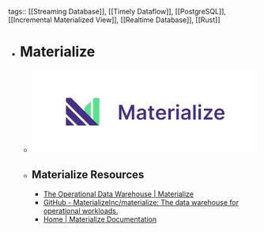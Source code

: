 tags:: [[Streaming Database]], [[Timely Dataflow]], [[PostgreSQL]], [[Incremental Materialized View]], [[Realtime Database]], [[Rust]]

- # Materialize
	- ![materialize.png](../assets/materialize_1707405665012_0.png)
	- ## Materialize Resources
		- [The Operational Data Warehouse | Materialize](https://materialize.com/)
		- [GitHub - MaterializeInc/materialize: The data warehouse for operational workloads.](https://github.com/MaterializeInc/materialize)
		- [Home | Materialize Documentation](https://materialize.com/docs/)